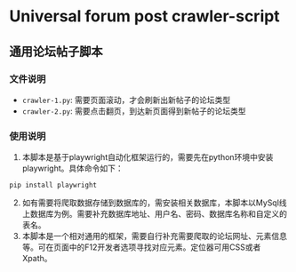 # Universal forum post crawler-script
## 通用论坛帖子脚本

### 文件说明
- `crawler-1.py`: 需要页面滚动，才会刷新出新帖子的论坛类型
- `crawler-2.py`: 需要点击翻页，到达新页面得到新帖子的论坛类型

### 使用说明
1. 本脚本是基于playwright自动化框架运行的，需要先在python环境中安装playwright。具体命令如下：
```
pip install playwright
```
2. 如有需要将爬取数据存储到数据库的，需安装相关数据库，本脚本以MySql线上数据库为例。需要补充数据库地址、用户名、密码、数据库名称和自定义的表名。
3. 本脚本是一个相对通用的框架，需要自行补充需要爬取的论坛网址、元素信息等。可在页面中的F12开发者选项寻找对应元素。定位器可用CSS或者Xpath。
